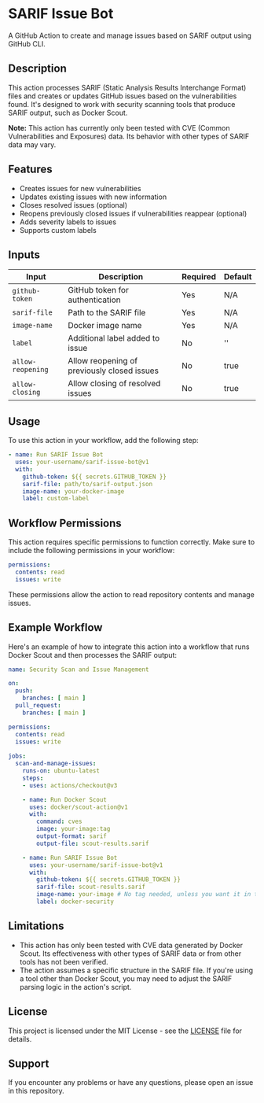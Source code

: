 # SARIF Issue Bot

A GitHub Action to create and manage issues based on SARIF output using GitHub CLI.

## Description

This action processes SARIF (Static Analysis Results Interchange Format) files and creates or updates GitHub issues based on the vulnerabilities found. It's designed to work with security scanning tools that produce SARIF output, such as Docker Scout.

**Note:** This action has currently only been tested with CVE (Common Vulnerabilities and Exposures) data. Its behavior with other types of SARIF data may vary.

## Features

- Creates issues for new vulnerabilities
- Updates existing issues with new information
- Closes resolved issues (optional)
- Reopens previously closed issues if vulnerabilities reappear (optional)
- Adds severity labels to issues
- Supports custom labels

## Inputs

| Input | Description | Required | Default |
|-------|-------------|----------|---------|
| `github-token` | GitHub token for authentication | Yes | N/A |
| `sarif-file` | Path to the SARIF file | Yes | N/A |
| `image-name` | Docker image name | Yes | N/A |
| `label` | Additional label added to issue | No | '' |
| `allow-reopening` | Allow reopening of previously closed issues | No | true |
| `allow-closing` | Allow closing of resolved issues | No | true |

## Usage

To use this action in your workflow, add the following step:

```yaml
- name: Run SARIF Issue Bot
  uses: your-username/sarif-issue-bot@v1
  with:
    github-token: ${{ secrets.GITHUB_TOKEN }}
    sarif-file: path/to/sarif-output.json
    image-name: your-docker-image
    label: custom-label
```

## Workflow Permissions

This action requires specific permissions to function correctly. Make sure to include the following permissions in your workflow:

```yaml
permissions:
  contents: read
  issues: write
```

These permissions allow the action to read repository contents and manage issues.

## Example Workflow

Here's an example of how to integrate this action into a workflow that runs Docker Scout and then processes the SARIF output:

```yaml
name: Security Scan and Issue Management

on:
  push:
    branches: [ main ]
  pull_request:
    branches: [ main ]

permissions:
  contents: read
  issues: write
  
jobs:
  scan-and-manage-issues:
    runs-on: ubuntu-latest
    steps:
    - uses: actions/checkout@v3

    - name: Run Docker Scout
      uses: docker/scout-action@v1
      with:
        command: cves
        image: your-image:tag
        output-format: sarif
        output-file: scout-results.sarif

    - name: Run SARIF Issue Bot
      uses: your-username/sarif-issue-bot@v1
      with:
        github-token: ${{ secrets.GITHUB_TOKEN }}
        sarif-file: scout-results.sarif
        image-name: your-image # No tag needed, unless you want it in the title of the issue
        label: docker-security
```

## Limitations

- This action has only been tested with CVE data generated by Docker Scout. Its effectiveness with other types of SARIF data or from other tools has not been verified.
- The action assumes a specific structure in the SARIF file. If you're using a tool other than Docker Scout, you may need to adjust the SARIF parsing logic in the action's script.

## License

This project is licensed under the MIT License - see the [LICENSE](LICENSE) file for details.

## Support

If you encounter any problems or have any questions, please open an issue in this repository.